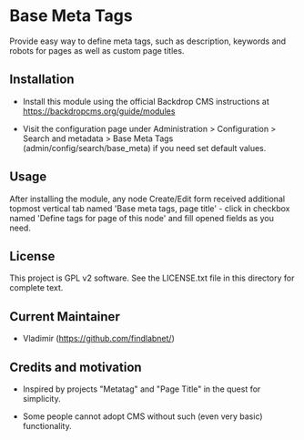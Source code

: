 Base Meta Tags
==============

Provide easy way to define meta tags, such as description, keywords and
robots for pages as well as custom page titles.

Installation
------------

- Install this module using the official Backdrop CMS instructions at
  https://backdropcms.org/guide/modules

- Visit the configuration page under Administration > Configuration > 
  Search and metadata > Base Meta Tags (admin/config/search/base_meta) 
  if you need set default values.

Usage
-----
After installing the module, any node Create/Edit form received additional 
topmost vertical tab named 'Base meta tags, page title' - click in checkbox 
named 'Define tags for page of this node' and fill opened fields as you need. 

License
-------

This project is GPL v2 software. See the LICENSE.txt file in this directory for
complete text.

Current Maintainer
------------------

- Vladimir (https://github.com/findlabnet/)

Credits and motivation
----------------------

- Inspired by projects "Metatag" and "Page Title" in the quest for simplicity.

- Some people cannot adopt CMS without such (even very basic) functionality.